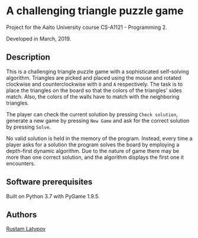 # A challenging triangle puzzle game 

Project for the Aalto University course CS-A1121 - Programming 2.

Developed in March, 2019.

## Description

This is a challenging triangle puzzle game with a sophisticated self-solving algorithm. Triangles are picked and
placed using the mouse and rotated clockwise and counterclockwise with `D` and `A` respectively. The task is to 
place the triangles on the board so that the colors of the triangles' sides match. Also, the colors of the walls 
have to match with the neighboring triangles.

The player can check the current solution by pressing `Check solution`, generate a new game by pressing 
`New Game` and ask for the correct solution by pressing `Solve`. 

No valid solution is held in the memory of the program. Instead, every time a player asks for a solution the 
program solves the board by employing a depth-first dynamic algorithm. Due to the nature of game 
there may be more than one correct solution, and the algorithm displays the first one it encounters. 


## Software prerequisites

Built on Python 3.7 with PyGame 1.9.5.


## Authors

[Rustam Latypov](mailto:rustam.latypov@aalto.fi)